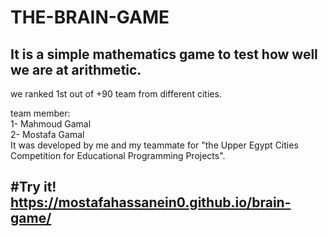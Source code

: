 # THE-BRAIN-GAME

 It is a simple mathematics game to test how well we are at arithmetic.
---
we ranked 1st out of +90 team from different cities.
                                                         
team member:                  
1- Mahmoud Gamal                   
2- Mostafa Gamal                                           
It was developed by me and my teammate for "the Upper Egypt Cities Competition for Educational Programming Projects".

#Try it!                                   
https://mostafahassanein0.github.io/brain-game/
---
